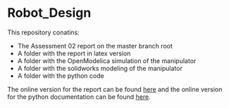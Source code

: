 # Robot_Design

This repository conatins: 

* The Assessment 02 report on the master branch root
* A folder with the report in latex version
* A folder with the OpenModelica simulation of the manipulator
* A folder with the solidworks modeling of the manipulator
* A folder with the python code

The online version for the report can be found [here](https://thiagosoutogit.github.io/Masters/Pages/Automation/Assessment02RoboticArm.html) and the online version for the python documentation can be found [here](https://thiagosoutogit.github.io/OpenCVMatrices/).

